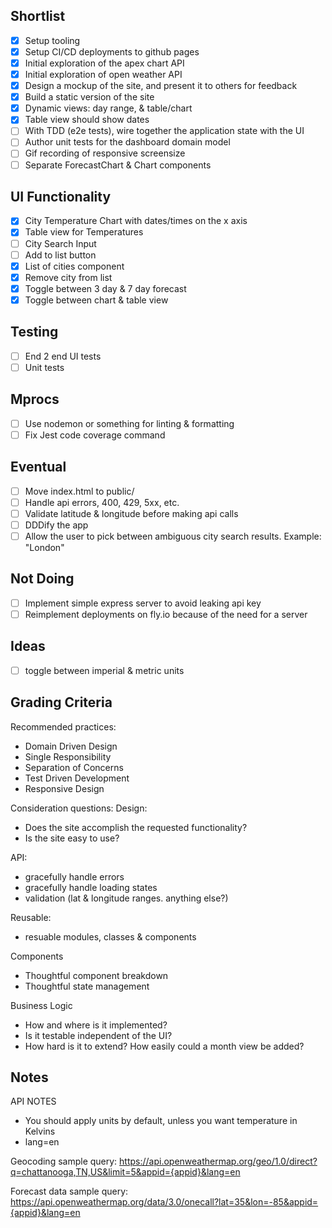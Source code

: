 ## Shortlist
- [x] Setup tooling
- [x] Setup CI/CD deployments to github pages
- [x] Initial exploration of the apex chart API
- [x] Initial exploration of open weather API
- [x] Design a mockup of the site, and present it to others for feedback
- [x] Build a static version of the site
- [x] Dynamic views: day range, & table/chart
- [x] Table view should show dates
- [ ] With TDD (e2e tests), wire together the application state with the UI
- [ ] Author unit tests for the dashboard domain model 
- [ ] Gif recording of responsive screensize
- [ ] Separate ForecastChart & Chart components

## UI Functionality
- [x] City Temperature Chart with dates/times on the x axis
- [x] Table view for Temperatures
- [ ] City Search Input
- [ ] Add to list button
- [x] List of cities component
- [x] Remove city from list
- [x] Toggle between 3 day & 7 day forecast
- [x] Toggle between chart & table view

## Testing
- [ ] End 2 end UI tests
- [ ] Unit tests

## Mprocs
- [ ] Use nodemon or something for linting & formatting
- [ ] Fix Jest code coverage command

## Eventual
- [ ] Move index.html to public/
- [ ] Handle api errors, 400, 429, 5xx, etc.
- [ ] Validate latitude & longitude before making api calls
- [ ] DDDify the app
- [ ] Allow the user to pick between ambiguous city search results. Example: "London"

## Not Doing
- [ ] Implement simple express server to avoid leaking api key
- [ ] Reimplement deployments on fly.io because of the need for a server

## Ideas
- [ ] toggle between imperial & metric units

## Grading Criteria
Recommended practices:
- Domain Driven Design
- Single Responsibility
- Separation of Concerns
- Test Driven Development
- Responsive Design

Consideration questions:
Design:
- Does the site accomplish the requested functionality?
- Is the site easy to use?

API:
- gracefully handle errors
- gracefully handle loading states
- validation (lat & longitude ranges. anything else?)

Reusable:
- resuable modules, classes & components

Components
- Thoughtful component breakdown
- Thoughtful state management

Business Logic
- How and where is it implemented?
- Is it testable independent of the UI?
- How hard is it to extend? How easily could a month view be added?


## Notes
API NOTES
- You should apply units by default, unless you want temperature in Kelvins
- lang=en

Geocoding sample query:
https://api.openweathermap.org/geo/1.0/direct?q=chattanooga,TN,US&limit=5&appid={appid}&lang=en

Forecast data sample query:
https://api.openweathermap.org/data/3.0/onecall?lat=35&lon=-85&appid={appid}&lang=en
